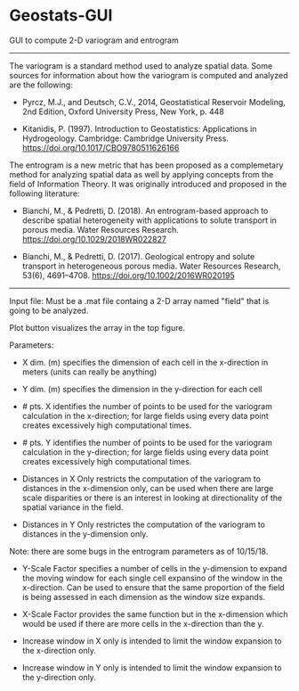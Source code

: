 # Geostats-GUI
GUI to compute 2-D variogram and entrogram

------------------------------------------------------------------------------------------------------------------------------------------

The variogram is a standard method used to analyze spatial data. Some sources for information about how the variogram is computed and analyzed are the following:

- Pyrcz, M.J., and Deutsch, C.V., 2014, Geostatistical Reservoir Modeling, 2nd Edition, Oxford University Press, New York, p. 448

- Kitanidis, P. (1997). Introduction to Geostatistics: Applications in Hydrogeology. Cambridge: Cambridge University Press. https://doi.org/10.1017/CBO9780511626166

The entrogram is a new metric that has been proposed as a complemetary method for analyzing spatial data as well by applying concepts from the field of Information Theory. It was originally introduced and proposed in the following literature:

- Bianchi, M., & Pedretti, D. (2018). An entrogram-based approach to describe spatial heterogeneity with applications to solute transport in porous media. Water Resources Research. https://doi.org/10.1029/2018WR022827

- Bianchi, M., & Pedretti, D. (2017). Geological entropy and solute transport in heterogeneous porous media. Water Resources Research, 53(6), 4691–4708. https://doi.org/10.1002/2016WR020195

------------------------------------------------------------------------------------------------------------------------------------------

Input file:
              Must be a .mat file containg a 2-D array named "field" that is going to be analyzed.
      
Plot button visualizes the array in the top figure.

Parameters:
              
- X dim. (m) specifies the dimension of each cell in the x-direction in meters (units can really be anything)
- Y dim. (m) specifies the dimension in the y-direction for each cell
              
- &#35; pts. X identifies the number of points to be used for the variogram calculation in the x-direction; for large fields      using every data point creates excessively high computational times.
- &#35; pts. Y identifies the number of points to be used for the variogram calculation in the y-direction; for large fields      using every data point creates excessively high computational times.
              
- Distances in X Only restricts the computation of the variogram to distances in the x-dimension only, can be used when there are large scale disparities or there is an interest in looking at directionality of the spatial variance in the field. 
- Distances in Y Only restrictes the computation of the variogram to distances in the y-dimension only.
              
Note: there are some bugs in the entrogram parameters as of 10/15/18.
              
- Y-Scale Factor specifies a number of cells in the y-dimension to expand the moving window for each single cell expansino of the window in the x-direction. Can be used to ensure that the same proportion of the field is being assessed in each dimension as the window size expands. 
- X-Scale Factor provides the same function but in the x-dimension which would be used if there are more cells in the x-direction than the y.
              
- Increase window in X only is intended to limit the window expansion to the x-direction only.
- Increase window in Y only is intended to limit the window expansion to the y-direction only.
              
              
              
              

